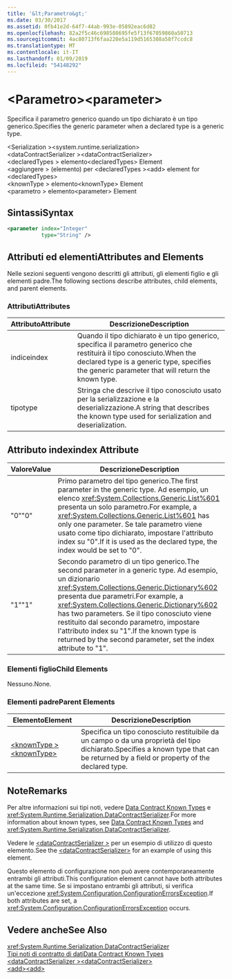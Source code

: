 ```yaml
---
title: '&lt;Parametro&gt;'
ms.date: 03/30/2017
ms.assetid: 0fb41e2d-64f7-44ab-993e-05892eac6d82
ms.openlocfilehash: 82a2f5c46c698508695fe5f13f67059860a50713
ms.sourcegitcommit: 4ac80713f6faa220e5a119d5165308a58f7ccdc8
ms.translationtype: MT
ms.contentlocale: it-IT
ms.lasthandoff: 01/09/2019
ms.locfileid: "54148292"
---
```

# <a name="ltparametergt"></a><span data-ttu-id="85c19-102">&lt;Parametro&gt;</span><span class="sxs-lookup"><span data-stu-id="85c19-102">&lt;parameter&gt;</span></span>
<span data-ttu-id="85c19-103">Specifica il parametro generico quando un tipo dichiarato è un tipo generico.</span><span class="sxs-lookup"><span data-stu-id="85c19-103">Specifies the generic parameter when a declared type is a generic type.</span></span>  
  
 <span data-ttu-id="85c19-104">\<Serialization ></span><span class="sxs-lookup"><span data-stu-id="85c19-104">\<system.runtime.serialization></span></span>  
<span data-ttu-id="85c19-105">\<dataContractSerializer ></span><span class="sxs-lookup"><span data-stu-id="85c19-105">\<dataContractSerializer></span></span>  
<span data-ttu-id="85c19-106">\<declaredTypes > elemento</span><span class="sxs-lookup"><span data-stu-id="85c19-106">\<declaredTypes> Element</span></span>  
<span data-ttu-id="85c19-107">\<aggiungere > (elemento) per \<declaredTypes ></span><span class="sxs-lookup"><span data-stu-id="85c19-107">\<add> element for \<declaredTypes></span></span>  
<span data-ttu-id="85c19-108">\<knownType > elemento</span><span class="sxs-lookup"><span data-stu-id="85c19-108">\<knownType> Element</span></span>  
<span data-ttu-id="85c19-109">\<parametro > elemento</span><span class="sxs-lookup"><span data-stu-id="85c19-109">\<parameter> Element</span></span>  
  
## <a name="syntax"></a><span data-ttu-id="85c19-110">Sintassi</span><span class="sxs-lookup"><span data-stu-id="85c19-110">Syntax</span></span>  
  
```xml  
<parameter index="Integer"
           type="String" />
```  
  
## <a name="attributes-and-elements"></a><span data-ttu-id="85c19-111">Attributi ed elementi</span><span class="sxs-lookup"><span data-stu-id="85c19-111">Attributes and Elements</span></span>  
 <span data-ttu-id="85c19-112">Nelle sezioni seguenti vengono descritti gli attributi, gli elementi figlio e gli elementi padre.</span><span class="sxs-lookup"><span data-stu-id="85c19-112">The following sections describe attributes, child elements, and parent elements.</span></span>  
  
### <a name="attributes"></a><span data-ttu-id="85c19-113">Attributi</span><span class="sxs-lookup"><span data-stu-id="85c19-113">Attributes</span></span>  
  
|<span data-ttu-id="85c19-114">Attributo</span><span class="sxs-lookup"><span data-stu-id="85c19-114">Attribute</span></span>|<span data-ttu-id="85c19-115">Descrizione</span><span class="sxs-lookup"><span data-stu-id="85c19-115">Description</span></span>|  
|---------------|-----------------|  
|<span data-ttu-id="85c19-116">indice</span><span class="sxs-lookup"><span data-stu-id="85c19-116">index</span></span>|<span data-ttu-id="85c19-117">Quando il tipo dichiarato è un tipo generico, specifica il parametro generico che restituirà il tipo conosciuto.</span><span class="sxs-lookup"><span data-stu-id="85c19-117">When the declared type is a generic type, specifies the generic parameter that will return the known type.</span></span>|  
|<span data-ttu-id="85c19-118">tipo</span><span class="sxs-lookup"><span data-stu-id="85c19-118">type</span></span>|<span data-ttu-id="85c19-119">Stringa che descrive il tipo conosciuto usato per la serializzazione e la deserializzazione.</span><span class="sxs-lookup"><span data-stu-id="85c19-119">A string that describes the known type used for serialization and deserialization.</span></span>|  
  
## <a name="index-attribute"></a><span data-ttu-id="85c19-120">Attributo index</span><span class="sxs-lookup"><span data-stu-id="85c19-120">index Attribute</span></span>  
  
|<span data-ttu-id="85c19-121">Valore</span><span class="sxs-lookup"><span data-stu-id="85c19-121">Value</span></span>|<span data-ttu-id="85c19-122">Descrizione</span><span class="sxs-lookup"><span data-stu-id="85c19-122">Description</span></span>|  
|-----------|-----------------|  
|<span data-ttu-id="85c19-123">"0"</span><span class="sxs-lookup"><span data-stu-id="85c19-123">"0"</span></span>|<span data-ttu-id="85c19-124">Primo parametro del tipo generico.</span><span class="sxs-lookup"><span data-stu-id="85c19-124">The first parameter in the generic type.</span></span> <span data-ttu-id="85c19-125">Ad esempio, un elenco <xref:System.Collections.Generic.List%601> presenta un solo parametro.</span><span class="sxs-lookup"><span data-stu-id="85c19-125">For example, a <xref:System.Collections.Generic.List%601> has only one parameter.</span></span> <span data-ttu-id="85c19-126">Se tale parametro viene usato come tipo dichiarato, impostare l'attributo index su "0".</span><span class="sxs-lookup"><span data-stu-id="85c19-126">If it is used as the declared type, the index would be set to "0".</span></span>|  
|<span data-ttu-id="85c19-127">"1"</span><span class="sxs-lookup"><span data-stu-id="85c19-127">"1"</span></span>|<span data-ttu-id="85c19-128">Secondo parametro di un tipo generico.</span><span class="sxs-lookup"><span data-stu-id="85c19-128">The second parameter in a generic type.</span></span> <span data-ttu-id="85c19-129">Ad esempio, un dizionario <xref:System.Collections.Generic.Dictionary%602> presenta due parametri.</span><span class="sxs-lookup"><span data-stu-id="85c19-129">For example, a <xref:System.Collections.Generic.Dictionary%602> has two parameters.</span></span> <span data-ttu-id="85c19-130">Se il tipo conosciuto viene restituito dal secondo parametro, impostare l'attributo index su "1".</span><span class="sxs-lookup"><span data-stu-id="85c19-130">If the known type is returned by the second parameter, set the index attribute to "1".</span></span>|  
  
### <a name="child-elements"></a><span data-ttu-id="85c19-131">Elementi figlio</span><span class="sxs-lookup"><span data-stu-id="85c19-131">Child Elements</span></span>  
 <span data-ttu-id="85c19-132">Nessuno.</span><span class="sxs-lookup"><span data-stu-id="85c19-132">None.</span></span>  
  
### <a name="parent-elements"></a><span data-ttu-id="85c19-133">Elementi padre</span><span class="sxs-lookup"><span data-stu-id="85c19-133">Parent Elements</span></span>  
  
|<span data-ttu-id="85c19-134">Elemento</span><span class="sxs-lookup"><span data-stu-id="85c19-134">Element</span></span>|<span data-ttu-id="85c19-135">Descrizione</span><span class="sxs-lookup"><span data-stu-id="85c19-135">Description</span></span>|  
|-------------|-----------------|  
|[<span data-ttu-id="85c19-136">\<knownType ></span><span class="sxs-lookup"><span data-stu-id="85c19-136">\<knownType></span></span>](../../../../../docs/framework/configure-apps/file-schema/wcf/knowntype.md)|<span data-ttu-id="85c19-137">Specifica un tipo conosciuto restituibile da un campo o da una proprietà del tipo dichiarato.</span><span class="sxs-lookup"><span data-stu-id="85c19-137">Specifies a known type that can be returned by a field or property of the declared type.</span></span>|  
  
## <a name="remarks"></a><span data-ttu-id="85c19-138">Note</span><span class="sxs-lookup"><span data-stu-id="85c19-138">Remarks</span></span>  
 <span data-ttu-id="85c19-139">Per altre informazioni sui tipi noti, vedere [Data Contract Known Types](../../../../../docs/framework/wcf/feature-details/data-contract-known-types.md) e <xref:System.Runtime.Serialization.DataContractSerializer>.</span><span class="sxs-lookup"><span data-stu-id="85c19-139">For more information about known types, see [Data Contract Known Types](../../../../../docs/framework/wcf/feature-details/data-contract-known-types.md) and <xref:System.Runtime.Serialization.DataContractSerializer>.</span></span>  
  
 <span data-ttu-id="85c19-140">Vedere le [ \<dataContractSerializer >](../../../../../docs/framework/configure-apps/file-schema/wcf/datacontractserializer-element.md) per un esempio di utilizzo di questo elemento.</span><span class="sxs-lookup"><span data-stu-id="85c19-140">See the [\<dataContractSerializer>](../../../../../docs/framework/configure-apps/file-schema/wcf/datacontractserializer-element.md) for an example of using this element.</span></span>  
  
 <span data-ttu-id="85c19-141">Questo elemento di configurazione non può avere contemporaneamente entrambi gli attributi.</span><span class="sxs-lookup"><span data-stu-id="85c19-141">This configuration element cannot have both attributes at the same time.</span></span> <span data-ttu-id="85c19-142">Se si impostano entrambi gli attributi, si verifica un'eccezione <xref:System.Configuration.ConfigurationErrorsException>.</span><span class="sxs-lookup"><span data-stu-id="85c19-142">If both attributes are set, a <xref:System.Configuration.ConfigurationErrorsException> occurs.</span></span>  
  
## <a name="see-also"></a><span data-ttu-id="85c19-143">Vedere anche</span><span class="sxs-lookup"><span data-stu-id="85c19-143">See Also</span></span>  
 <xref:System.Runtime.Serialization.DataContractSerializer>  
 [<span data-ttu-id="85c19-144">Tipi noti di contratto di dati</span><span class="sxs-lookup"><span data-stu-id="85c19-144">Data Contract Known Types</span></span>](../../../../../docs/framework/wcf/feature-details/data-contract-known-types.md)  
 [<span data-ttu-id="85c19-145">\<dataContractSerializer ></span><span class="sxs-lookup"><span data-stu-id="85c19-145">\<dataContractSerializer></span></span>](../../../../../docs/framework/configure-apps/file-schema/wcf/datacontractserializer-element.md)  
 [<span data-ttu-id="85c19-146">\<add></span><span class="sxs-lookup"><span data-stu-id="85c19-146">\<add></span></span>](../../../../../docs/framework/configure-apps/file-schema/wcf/add-of-declaredtypes-element.md)
